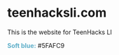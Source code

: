 # teenhacksli.com
This is the website for TeenHacks LI

<span style="color: #5FAFC9"><b>Soft blue:</b></span> #5FAFC9